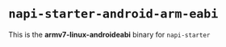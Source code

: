 # `napi-starter-android-arm-eabi`

This is the **armv7-linux-androideabi** binary for `napi-starter`
